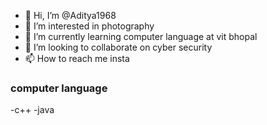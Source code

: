 - 👋 Hi, I’m @Aditya1968
- 👀 I’m interested in photography 
- 🌱 I’m currently learning computer language at vit bhopal
- 💞️ I’m looking to collaborate on cyber security 
- 📫 How to reach me insta
### computer language
-c++
-java
<!---
Aditya1968/Aditya1968 is a ✨ special ✨ repository because its `README.md` (this file) appears on your GitHub profile.
You can click the Preview link to take a look at your changes.
--->
